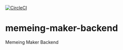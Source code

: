 [![CircleCI](https://circleci.com/gh/limitless-harmony/memeing-maker-backend/tree/Setup-CI-CD-CircleCi.svg?style=svg)](https://circleci.com/gh/limitless-harmony/memeing-maker-backend/tree/Setup-CI-CD-CircleCi)

# memeing-maker-backend
Memeing Maker Backend
